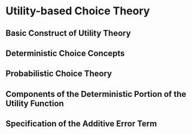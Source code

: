 # Utility-based Choice Theory

## Basic Construct of Utility Theory

## Deterministic Choice Concepts

## Probabilistic Choice Theory

## Components of the Deterministic Portion of the Utility Function

## Specification of the Additive Error Term
